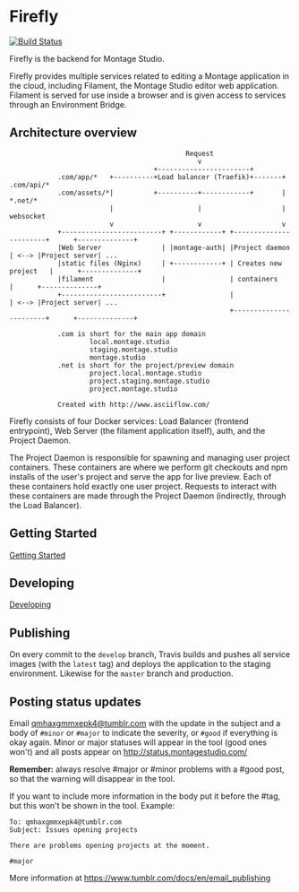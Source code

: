 # Firefly

[![Build Status](https://travis-ci.com/montagestudio/firefly.svg?token=DkxazY7pbviHZyy38ZZb&branch=master)](https://travis-ci.com/montagestudio/firefly)

Firefly is the backend for Montage Studio.

Firefly provides multiple services related to editing a Montage application in the cloud, including Filament, the Montage Studio editor web application. Filament is served for use inside a browser and is given access to services through an Environment Bridge.

## Architecture overview

                                                Request
                                                   v
                                        +-----------------------+
                .com/app/*   +----------+Load balancer (Traefik)+-------+  .com/api/*
                .com/assets/*|          +----------+------------+       | *.net/*
                             |                     |                    |  websocket
                             v                     v                    v
                +-------------------------+ +------------+ +-----------------------+      +--------------+  
                |Web Server               | |montage-auth| |Project daemon         | <--> |Project server| ...
                |static files (Nginx)     | +------------+ | Creates new project   |      +--------------+
                |filament                 |                | containers            |      +--------------+
                +-------------------------+                |                       | <--> |Project server| ...
                                                           +-----------------------+      +--------------+

                .com is short for the main app domain
                        local.montage.studio
                        staging.montage.studio
                        montage.studio
                .net is short for the project/preview domain
                        project.local.montage.studio
                        project.staging.montage.studio
                        project.montage.studio

                Created with http://www.asciiflow.com/

Firefly consists of four Docker services: Load Balancer (frontend entrypoint), Web Server (the filament application itself), auth, and the Project Daemon.

The Project Daemon is responsible for spawning and managing user project containers. These containers are where we perform git checkouts and npm installs of the user's project and serve the app for live preview. Each of these containers hold exactly one user project. Requests to interact with these containers are made through the Project Daemon (indirectly, through the Load Balancer).

## Getting Started

[Getting Started](GETTING_STARTED.md)

## Developing

[Developing](DEVELOPING.md)

## Publishing

On every commit to the `develop` branch, Travis builds and pushes all service images (with the `latest` tag) and deploys the application to the staging environment. Likewise for the `master` branch and production.

## Posting status updates

Email qmhaxgmmxepk4@tumblr.com with the update in the subject and a body of `#minor` or `#major` to indicate the severity, or `#good` if everything is okay again. Minor or major statuses will appear in the tool (good ones won't) and all posts appear on http://status.montagestudio.com/

**Remember:** always resolve #major or #minor problems with a #good post, so that the warning will disappear in the tool.

If you want to include more information in the body put it before the #tag, but this won't be shown in the tool. Example:

```
To: qmhaxgmmxepk4@tumblr.com
Subject: Issues opening projects

There are problems opening projects at the moment.

#major
```

More information at https://www.tumblr.com/docs/en/email_publishing
